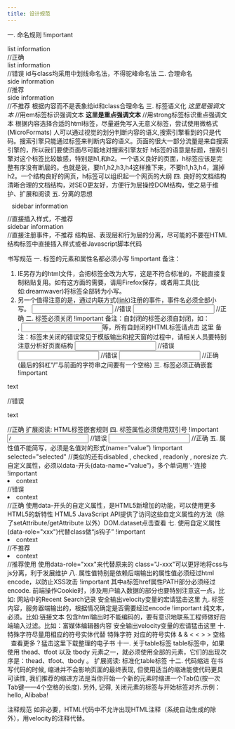 ```yaml
---
title: 设计规范
---
```


一. 命名规则 !important
<div id="list-inbox" class="mail-list">list information</div>  //正确
<div id="listInbox" class="mailList">list information</div>  //错误
id与class均采用中划线命名法，不得驼峰命名法
二. 合理命名
<div id="sidebar">side information</div>  //推荐
<div id="col-left">side information</div>  //不推荐
根据内容而不是表象给id和class合理命名
三. 标签语义化
<em>这里是强调文本</em>  //用em标签标识强调文本
<strong>这里是重点强调文本</strong>  //用strong标签标识重点强调文本
根据内容选择合适的html标签，尽量避免写入无意义标签，尝试使用微格式(MicroFormats)
人可以通过视觉的划分判断内容的语义,搜索引擎看到的只是代码。搜索引擎只能通过标签来判断内容的语义。页面的很大一部分流量是来自搜索引擎的，所以我们要使页面尽可能地对搜索引擎友好
h标签的语意是标题，搜索引擎对这个标签比较敏感，特别是h1,和h2。一个语义良好的页面，h标签应该是完整有序没有断层的。也就是说，要h1,h2,h3,h4这样推下来，不要h1,h3,h4，漏掉h2。一个结构良好的网页，h标签可以组织起一个网页的大纲
四. 良好的文档结构
清晰合理的文档结构，对SEO更友好，方便行为层操控DOM结构，使之易于维护、扩展和阅读
五. 分离的思想
<div style="padding:10px">sidebar information </div>  //直接插入样式，不推荐
<div onclick="showMenu()">sidebar information </div>  //直接注册事件，不推荐
结构层、表现层和行为层的分离，尽可能的不要在HTML结构标签中直接插入样式或者Javascript脚本代码

书写规范
一. 标签的元素和属性名都必须小写 !important
备注：
1. IE另存为的html文件，会把标签全改为大写，这是不符合标准的，不能直接复制粘贴复用。如有这方面的需要，请用Firefox保存，或者用工具(比如:dreamwaver)将标签全部转为小写。 
2. 另一个值得注意的是，通过内联方式(<a href="#" onmouseover="" >link</a>)注册的事件，事件名必须全部小写。
<INPUT NAME="inputX" VALUE="" onMouseOver="fn()" />  //错误
<input name="inputX" value="" onmouseover="fn()" />  //正确
二. 标签必须关闭 !important
备注：自封闭的标签必须自封闭，如：<br />, <input />等，所有自封闭的HTML标签请点击 这里
备注：标签未关闭的错误常见于模版输出和挖天窗的过程中，请相关人员要特别注意分析好页面结构
<input name="inputX" value="">  //错误
<input name="inputX" value=""></input>  //错误
<input name="inputX" value="" />  //正确 (最后的斜杠“/”与前面的字符串之间要有一个空格)
三. 标签必须正确嵌套 !important
<div><p>text</div></p>  //错误
<div><p>text</p></div>  //正确
扩展阅读: HTML标签嵌套规则
四. 标签属性必须使用双引号 !important
<input name='a' id=b value= /> //错误
<input name="a" id="b" value="" /> //正确
五. 属性值不能简写，必须是名值对的形式(name=”value”) !important
selected="selected"  //类似的还有disabled , checked , readonly , noresize
六. 自定义属性，必须以data-开头(data-name=”value”)，多个单词用‘-’连接 !important
<li name="a" value="b" fid="1234" country-code="cn">context</li> //错误
<li data-name="a" data-value="b" data-fid="1234" data-country-code="cn">context</li> //正确
使用data-开头的自定义属性，是HTML5新增加的功能，可以使用更多HTML5的新特性
HTML5 JavaScript API提供了访问这些自定义属性的方法（除了setAttribute/getAttribute 以外）DOM.dataset点击查看
七. 使用自定义属性(data-role="xxx")代替class做“js钩子” !important
<li class="J-item">context</li> //不推荐
<li data-role="item">context</li> //推荐使用
使用data-role="xxx"来代替原来的 class="J-xxx"可以更好地将css与js分离，利于发展维护
八. 属性值特别是依赖后端输出的属性值必须经过html encode，以防止XSS攻击 !important
其中a标签href属性PATH部分必须经过encode.
前端操作Cookie时，涉及用户输入数据的部分也要特别注意这一点，比如: 网站中的Recent Search记录
安全输出velocity变量的宏请猛击这里
九. 标签内容，服务器端输出的，根据情况确定是否需要经过encode !important
纯文本，必须。比如:链接文本
包含html输出时不能编码的，要有意识地联系工程师做好后端输入过滤。比如：富媒体编辑器内容
安全输出velocity变量的宏请猛击这里
十. 特殊字符尽量用相应的符号实体代替
特殊字符  对应的符号实体
& &amp;
< &lt;
> &gt;
空格  &nbsp;
查看更多？猛击这里下载整理的电子书
十一. 关于table标签
table标签中，如果使用 thead、tfoot 以及 tbody 元素之一，就必须使用全部的元素，它们的出现次序是：thead、tfoot、tbody 。
扩展阅读: 标准化table标签
十二. 代码缩进
在书写代码的时候, 缩进并不会影响页面的最终表现, 但使用适当的缩进能使代码更具可读性, 我们推荐的缩进方法是当你开始一个新的元素时缩进一个Tab位(按一次Tab键——4个空格的长度). 另外, 记得, 关闭元素的标签与开始标签对齐.示例：
<div class="container">
    hello, Alibaba!
</div>

注释规范
如非必要，HTML代码中不允许出现HTML注释（系统自动生成的除外），用velocity的注释代替。